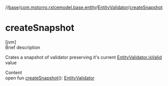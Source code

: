 //[base](../../index.md)/[com.motorro.rxlcemodel.base.entity](../index.md)/[EntityValidator](index.md)/[createSnapshot](create-snapshot.md)



# createSnapshot  
[jvm]  
Brief description  


Crates a snapshot of validator preserving it's current [EntityValidator.isValid](is-valid.md) value

  
Content  
open fun [createSnapshot](create-snapshot.md)(): [EntityValidator](index.md)  



